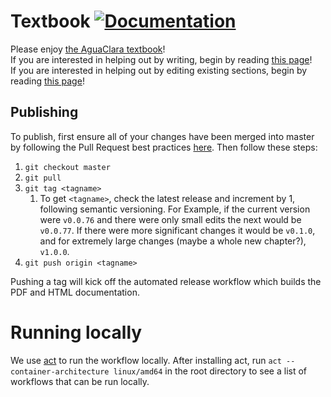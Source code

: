 # Textbook [![Documentation](https://github.com/AguaClara/Textbook/workflows/Documentation/badge.svg)](https://aguaclara.github.io/Textbook/)

Please enjoy [the AguaClara textbook](https://aguaclara.github.io/Textbook/)!  
If you are interested in helping out by writing, begin by reading [this page](https://github.com/AguaClara/Textbook/wiki/Contributing-by-writing)!  
If you are interested in helping out by editing existing sections, begin by reading [this page](https://github.com/AguaClara/Textbook/wiki/Contributing-by-editing)!

## Publishing
To publish, first ensure all of your changes have been merged into master by following the Pull Request best practices [here](https://github.com/AguaClara/Textbook/wiki/Contributing-by-writing). Then follow these steps:

1. `git checkout master`
2. `git pull`
3. `git tag <tagname>`
   1. To get `<tagname>`, check the latest release and increment by 1, following semantic versioning. For Example, if the current version were `v0.0.76` and there were only small edits the next would be `v0.0.77`. If there were more significant changes it would be `v0.1.0`, and for extremely large changes (maybe a whole new chapter?), `v1.0.0`.
4. `git push origin <tagname>`

Pushing a tag will kick off the automated release workflow which builds the PDF and HTML documentation.

# Running locally
We use [act](https://github.com/nektos/act) to run the workflow locally. After installing act, run `act --container-architecture linux/amd64` in the root directory to see a list of workflows that can be run locally.